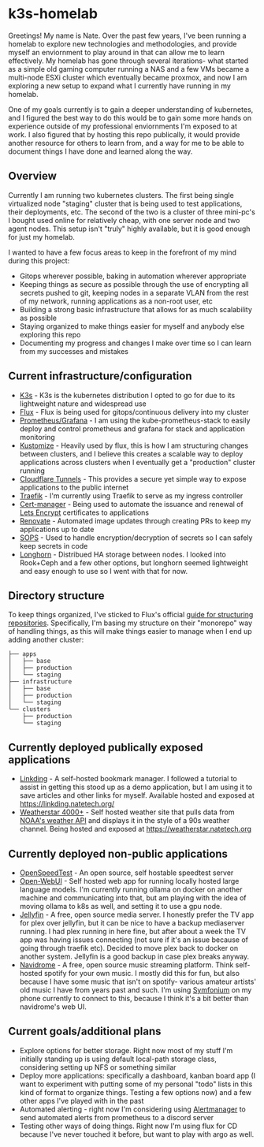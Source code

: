 # k3s-homelab

Greetings! My name is Nate. Over the past few years, I've been running a homelab to explore new technologies and methodologies, and provide myself an enviornment to play around in that can allow me to learn effectively. My homelab has gone through several iterations- what started as a simple old gaming computer running a NAS and a few VMs became a multi-node ESXi cluster which eventually became proxmox, and now I am exploring a new setup to expand what I currently have running in my homelab.

One of my goals currently is to gain a deeper understanding of kubernetes, and I figured the best way to do this would be to gain some more hands on experience outside of my professional enviornments I'm exposed to at work. I also figured that by hosting this repo publically, it would provide another resource for others to learn from, and a way for me to be able to document things I have done and learned along the way.

## Overview

Currently I am running two kubernetes clusters. The first being single virtualized node "staging" cluster that is being used to test applications, their deployments, etc. The second of the two is a cluster of three mini-pc's I bought used online for relatively cheap, with one server node and two agent nodes. This setup isn't "truly" highly available, but it is good enough for just my homelab.

 I wanted to have a few focus areas to keep in the forefront of my mind during this project:

- Gitops wherever possible, baking in automation wherever appropriate
- Keeping things as secure as possible through the use of encrypting all secrets pushed to git, keeping nodes in a separate VLAN from the rest of my network, running applications as a non-root user, etc
- Building a strong basic infrastructure that allows for as much scalability as possible
- Staying organized to make things easier for myself and anybody else exploring this repo
- Documenting my progress and changes I make over time so I can learn from my successes and mistakes

## Current infrastructure/configuration

- [K3s](https://k3s.io/) - K3s is the kubernetes distribution I opted to go for due to its lightweight nature and widespread use
- [Flux](https://fluxcd.io/) - Flux is being used for gitops/continuous delivery into my cluster
- [Prometheus/Grafana](https://github.com/prometheus-community/helm-charts/tree/main) - I am using the kube-prometheus-stack to easily deploy and control prometheus and grafana for stack and application monitoring
- [Kustomize](https://kustomize.io/) - Heavily used by flux, this is how I am structuring changes between clusters, and I believe this creates a scalable way to deploy applications across clusters when I eventually get a "production" cluster running
- [Cloudflare Tunnels](https://developers.cloudflare.com/cloudflare-one/connections/connect-networks/) - This provides a secure yet simple way to expose applications to the public internet
- [Traefik](https://github.com/traefik/traefik) - I'm currently using Traefik to serve as my ingress controller
- [Cert-manager](https://cert-manager.io/) - Being used to automate the issuance and renewal of [Lets Encrypt](https://letsencrypt.org/) certificates to applications
- [Renovate](https://github.com/renovatebot/renovate) - Automated image updates through creating PRs to keep my applications up to date
- [SOPS](https://fluxcd.io/flux/guides/mozilla-sops/) - Used to handle encryption/decryption of secrets so I can safely keep secrets in code
- [Longhorn](https://longhorn.io/) - Distribued HA storage between nodes. I looked into Rook+Ceph and a few other options, but longhorn seemed lightweight and easy enough to use so I went with that for now.

## Directory structure

To keep things organized, I've sticked to Flux's official [guide for structuring repositories](https://fluxcd.io/flux/guides/repository-structure/). Specifically, I'm basing my structure on their "monorepo" way of handling things, as this will make things easier to manage when I end up adding another cluster:

```
├── apps
│   ├── base
│   ├── production 
│   └── staging
├── infrastructure
│   ├── base
│   ├── production 
│   └── staging
└── clusters
    ├── production
    └── staging
```

## Currently deployed publically exposed applications

- [Linkding](https://github.com/sissbruecker/linkding) - A self-hosted bookmark manager. I followed a tutorial to assist in getting this stood up as a demo application, but I am using it to save articles and other links for myself. Available hosted and exposed at https://linkding.natetech.org/
- [Weatherstar 4000+](https://github.com/netbymatt/ws4kp) - Self hosted weather site that pulls data from [NOAA's weather API](https://www.weather.gov/documentation/services-web-api) and displays it in the style of a 90s weather channel. Being hosted and exposed at https://weatherstar.natetech.org

## Currently deployed non-public applications

- [OpenSpeedTest](https://github.com/openspeedtest/Speed-Test) - An open source, self hostable speedtest server
- [Open-WebUI](https://github.com/open-webui/open-webui?tab=readme-ov-file#open-webui-) - Self hosted web app for running locally hosted large language models. I'm currently running ollama on docker on another machine and communicating into that, but am playing with the idea of moving ollama to k8s as well, and setting it to use a gpu node.
- [Jellyfin](https://jellyfin.org/) - A free, open source media server. I honestly prefer the TV app for plex over jellyfin, but it can be nice to have a backup mediaserver running. I had plex running in here fine, but after about a week the TV app was having issues connecting (not sure if it's an issue because of going through traefik etc). Decided to move plex back to docker on another system. Jellyfin is a good backup in case plex breaks anyway.
- [Navidrome](https://github.com/navidrome/navidrome) - A free, open source music streaming platform. Think self-hosted spotify for your own music. I mostly did this for fun, but also because I have some music that isn't on spotify- various amateur artists' old music I have from years past and such. I'm using [Symfonium](https://symfonium.app/) on my phone currently to connect to this, because I think it's a bit better than navidrome's web UI.

## Current goals/additional plans

- Explore options for better storage. Right now most of my stuff I'm initially standing up is using default local-path storage class, considering setting up NFS or something similar
- Deploy more applications: specifically a dashboard, kanban board app (I want to experiment with putting some of my personal "todo" lists in this kind of format to organize things. Testing a few options now) and a few other apps I've played with in the past
- Automated alerting - right now I'm considering using [Alertmanager](https://prometheus.io/docs/alerting/latest/alertmanager/) to send automated alerts from prometheus to a discord server
- Testing other ways of doing things. Right now I'm using flux for CD because I've never touched it before, but want to play with argo as well.